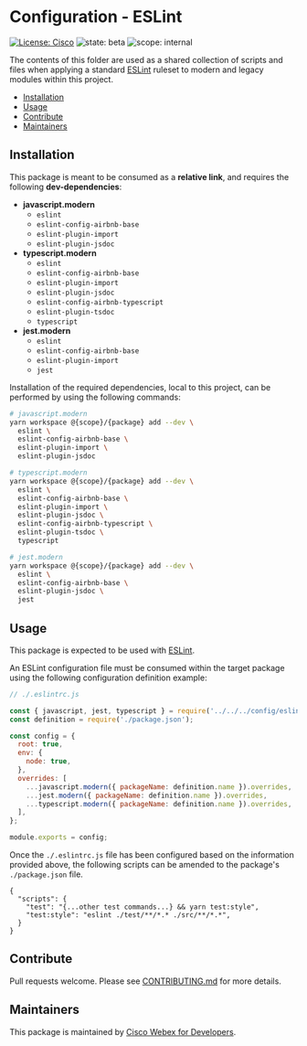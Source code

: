 # Configuration - ESLint

[![License: Cisco](https://img.shields.io/badge/License-Cisco-blueviolet?style=flat-square)](https://github.com/webex/webex-js-sdk/blob/master/LICENSE)
![state: beta](https://img.shields.io/badge/State\-Beta-blue?style=flat-square)
![scope: internal](https://img.shields.io/badge/Scope-Internal-red?style=flat-square)

The contents of this folder are used as a shared collection of scripts and files when applying a standard [ESLint](https://eslint.org/) ruleset to modern and legacy modules within this project.

* [Installation](#installation)
* [Usage](#usage)
* [Contribute](#contribute)
* [Maintainers](#maintainers)

## Installation

This package is meant to be consumed as a **relative link**, and requires the following **dev-dependencies**:

* **javascript.modern**
  * `eslint`
  * `eslint-config-airbnb-base`
  * `eslint-plugin-import`
  * `eslint-plugin-jsdoc`
* **typescript.modern**
  * `eslint`
  * `eslint-config-airbnb-base`
  * `eslint-plugin-import`
  * `eslint-plugin-jsdoc`
  * `eslint-config-airbnb-typescript`
  * `eslint-plugin-tsdoc`
  * `typescript`
* **jest.modern**
  * `eslint`
  * `eslint-config-airbnb-base`
  * `eslint-plugin-import`
  * `jest`


Installation of the required dependencies, local to this project, can be performed by using the following commands:

```bash
# javascript.modern
yarn workspace @{scope}/{package} add --dev \
  eslint \
  eslint-config-airbnb-base \
  eslint-plugin-import \
  eslint-plugin-jsdoc

# typescript.modern
yarn workspace @{scope}/{package} add --dev \
  eslint \
  eslint-config-airbnb-base \
  eslint-plugin-import \
  eslint-plugin-jsdoc \
  eslint-config-airbnb-typescript \
  eslint-plugin-tsdoc \
  typescript

# jest.modern
yarn workspace @{scope}/{package} add --dev \
  eslint \
  eslint-config-airbnb-base \
  eslint-plugin-jsdoc \
  jest
```

## Usage

This package is expected to be used with [ESLint](https://eslint.org/).

An ESLint configuration file must be consumed within the target package using the following configuration definition example:

```js
// ./.eslintrc.js

const { javascript, jest, typescript } = require('../../../config/eslint');
const definition = require('./package.json');

const config = {
  root: true,
  env: {
    node: true,
  },
  overrides: [
    ...javascript.modern({ packageName: definition.name }).overrides,
    ...jest.modern({ packageName: definition.name }).overrides,
    ...typescript.modern({ packageName: definition.name }).overrides,
  ],
};

module.exports = config;
```

Once the `./.eslintrc.js` file has been configured based on the information provided above, the following scripts can be amended to the package's `./package.json` file.

```jsonc
{
  "scripts": {
    "test": "{...other test commands...} && yarn test:style",
    "test:style": "eslint ./test/**/*.* ./src/**/*.*",
  }
}
```

## Contribute

Pull requests welcome. Please see [CONTRIBUTING.md](https://github.com/webex/webex-js-sdk/blob/master/CONTRIBUTING.md) for more details.

## Maintainers

This package is maintained by [Cisco Webex for Developers](https://developer.webex.com/).
